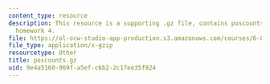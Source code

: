 ```yaml
---
content_type: resource
description: This resource is a supporting .gz file, contains poscounts.txt file for
  homework 4.
file: https://ol-ocw-studio-app-production.s3.amazonaws.com/courses/6-864-advanced-natural-language-processing-fall-2005/9e4a5160969fa5efc6b22c17ee35f924_poscounts.gz
file_type: application/x-gzip
resourcetype: Other
title: poscounts.gz
uid: 9e4a5160-969f-a5ef-c6b2-2c17ee35f924
---
```

